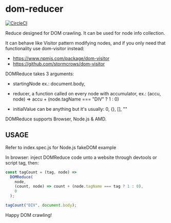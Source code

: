 # dom-reducer

[![CircleCI](https://circleci.com/gh/stormcrows/dom-reducer/tree/master.svg?style=svg)](https://circleci.com/gh/stormcrows/dom-reducer/tree/master)

Reduce designed for DOM crawling. 
It can be used for node info collection.

It can behave like Visitor pattern modifying nodes,
and if you only need that functionality use dom-visitor instead:

- https://www.npmjs.com/package/dom-visitor
- https://github.com/stormcrows/dom-visitor


DOMReduce takes 3 arguments:

- startingNode
    ex.: document.body,

- reducer, a function called on every node with accumulator, ex.:
    (accu, node) => accu + (node.tagName === "DIV" ? 1 : 0)

- initialValue
    can be anything but it's usually: 0, {}, [], ""



DOMReduce supports Browser, Node.js & AMD.

## USAGE

Refer to index.spec.js for Node.js fakeDOM example

In browser: inject DOMReduce code unto a website through devtools or script tag,
then:

```javascript
const tagCount = (tag, node) =>
  DOMReduce(
    node, 
    (count, node) => count + (node.tagName === tag ? 1 : 0), 
    0
  );

tagCount("DIV", document.body);
```

Happy DOM crawling!
